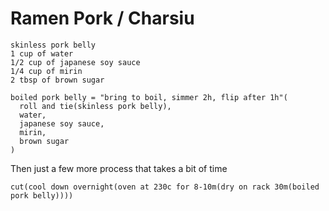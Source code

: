Ramen Pork / Charsiu
======

    skinless pork belly
    1 cup of water
    1/2 cup of japanese soy sauce
    1/4 cup of mirin
    2 tbsp of brown sugar

    boiled pork belly = "bring to boil, simmer 2h, flip after 1h"(
      roll and tie(skinless pork belly), 
      water, 
      japanese soy sauce, 
      mirin, 
      brown sugar
    )

Then just a few more process that takes a bit of time

    cut(cool down overnight(oven at 230c for 8-10m(dry on rack 30m(boiled pork belly))))
